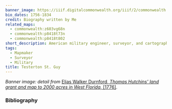 ```yaml
---
banner_image: https://iiif.digitalcommonwealth.org/iiif/2/commonwealth:z603vw05v/5855,8369,2875,968/pct:50/0/default.jpg
bio_dates: 1756-1834
credit: Biography written by Me
related_maps:
  - commonwealth:z603vg68n
  - commonwealth:p8418t73n
  - commonwealth:p8418t802
short_description: American military engineer, surveyor, and cartographer
tags:
  - Mapmaker
  - Surveyor
  - Military
title: Testerton St. Guy
---
```



<p><em>Banner image: detail from </em><a href="/maps/commonwealth:q524nf61h">Elias Walker Durnford,</a><em><a href="/maps/commonwealth:q524nf61h"> Thomas Hutchins&#39; land grant and map to 2000 acres in West Florida,</a></em><a href="/maps/commonwealth:q524nf61h">&nbsp;[1776]</a>.</p>

### Bibliography